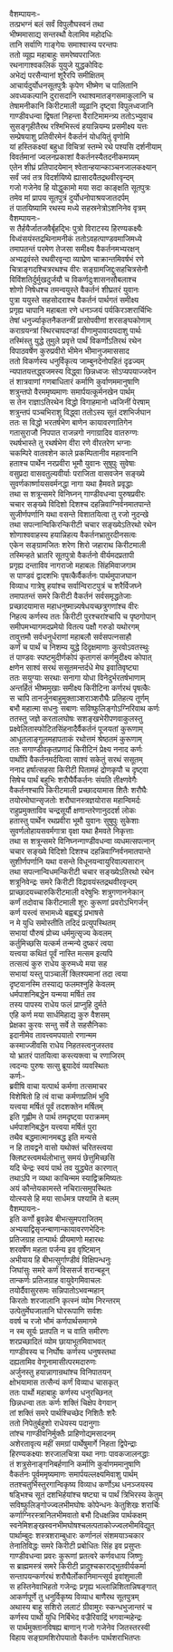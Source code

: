 वैशम्पायनः-  
तत्प्रभग्नं बलं सर्वं विपुलौघस्वनं तथा  
भीष्ममासाद्य सन्तस्थौ वेलामिव महोदधिः  
तानि सर्वाणि गाङ्गेयः समाश्वास्य परन्तपः  
ततो व्यूह्य महाबाहुः समरेष्वपराजितः  
रथनागाश्वकलिकं युयुजे युद्धकोविदः  
अभेद्यं परसैन्यानां शूरैरपि समीक्षितम्  
आचार्यदुर्योधनसूतपुत्रैः कृपेण भीष्मेण च पालितानि  
अवध्यकल्पानि दुरासदानि रथाश्वमातङ्गसमाकुलानि च  
तेषामनीकानि किरीटमाली व्यूढानि दृष्ट्वा विपुलध्वजानि  
गाण्डीवधन्वा द्विषतां निहन्ता वैराटिमामन्त्र्य ततोऽभ्युवाच  
सुसङ्गृहीतैरथ रश्मिभिस्त्वं हयान्नियम्य प्रसमीक्ष्य यत्तः  
सम्प्रेषयाशु प्रतिवीरमेनं वैकर्तनं योधयितुं वृणोमि  
यां हस्तिकक्ष्यां बहुधा विचित्रां स्तम्भे रथे पश्यसि दर्शनीयाम्  
विवर्तमानां ज्वलनप्रकाशां वैकर्तनस्यैतदनीकमग्र्यम्  
एतेन शीघ्रं प्रतिपादयेमान् श्वेतान्हयान्काञ्चनजालकक्ष्यान्  
सर्वं जवं तत्र विदर्शयिष्ये ह्यासादयैतद्रथवीरवृन्दम्  
गजो गजेनेव हि योद्धुकामो मया सदा काङ्क्षति सूतपुत्रः  
तमेव मां प्रापय सूतपुत्रं दुर्योधनोपाश्रयजातदर्पम्  
तं पातयिष्यामि रथस्य मध्ये सहस्रनेत्रोऽशनिनेव वृत्रम्  
वैशम्पायनः-  
स तैर्हयैर्जातजवैर्बृहद्भिः पुत्रो विराटस्य हिरण्यकक्ष्यैः  
विध्वंसयंस्तद्रथिनामनीकं ततोऽवहत्पाण्डवमाजिमध्ये  
तमापतन्तं परमेण तेजसा समीक्ष्य वैकर्तनमभ्यरक्षन्  
अभ्यद्रवंस्ते रथवीरवृन्दा व्याघ्रेण चाक्रान्तमिवर्षभं रणे  
चित्राङ्गदश्चित्ररथश्च वीरः सङ्ग्रामजिद्दुःसहचित्रसेनौ  
विविंशतिर्दुर्मुखदुर्जयौ च विकर्णदुःशासनसौबलाश्च  
शोणो निषेधश्च तमन्वयुस्ते वैकर्तनं शीघ्रतरं युवानः  
पुत्रा ययुस्ते सहसोदराश्च वैकर्तनं पार्थगतं समीक्ष्य  
प्रगृह्य चापानि महाबला रणे धनञ्जयं पर्यकिरञ्शरार्चिभिः  
तेषां धनुर्ज्याकृतनैकतन्त्रीं प्रासोपवीणां शरसङ्घकोणाम्  
कराग्रयन्त्रां स्थिरचापदण्डां वीणामुपावादयदाशु पार्थः  
तस्मिंस्तु युद्धे तुमुले प्रवृत्ते पार्थं विकर्णोऽतिरथं रथेन  
विपाठवर्षेण कुरुप्रवीरो भीमेन भीमानुजमाससाद  
ततो विकर्णस्य धनुर्विकृत्य जाम्बुनदेनोपहितं दृढज्यम्  
न्यपातयत्तद्ध्वजमस्य विद्ध्वा छिन्नध्वजः सोऽप्यपयाज्जवेन  
तं शात्रवाणां गणबाधितारं कर्माणि कुर्वाणममानुषाणि  
शत्रुन्तपो वैरममृष्यमाणः समार्पयत्कूर्मनखेन पार्थम्  
स तेन राज्ञाऽतिरथेन विद्धो विगाहमानो ध्वजिनीं पेरषाम्  
शत्रुन्तपं पञ्चभिराशु विद्ध्वा ततोऽस्य सूतं दशभिर्जघान  
ततः स विद्धो भरतर्षभेण बाणेन कायावरणातिगेन  
गतासुराजौ निपपात राजन्नगो नगाग्रादिव वातरुग्णः  
रथर्षभास्ते तु रथर्षभेण वीरा रणे वीरतरेण भग्नाः  
चकम्पिरे वातवशेन काले प्रकम्पितानीव महावनानि  
हताश्च पार्थेन नरप्रवीरा भूमौ युवानः सुषुपुः सुवेषाः  
वसुप्रदा वासवतुल्यवीर्याः पराजिता वासवजेन सङ्ख्ये  
सुवर्णकार्ष्णायसवर्मनद्धा नागा यथा हैमवते प्रवृद्धाः  
तथा स शत्रून्समरे विनिघ्नन् गाण्डीवधन्वा पुरुषप्रवीरः  
चचार सङ्ख्ये विदिशो दिशश्च दहन्निवाग्निर्वनमातपान्ते  
सुजीर्णपर्णानि यथा वसन्ते विशातयित्वा तु रजो नुदन्खे  
तथा सपत्नान्विकिरन्किरीटी चचार सङ्ख्येऽतिरथो रथेन  
शोणाश्ववाहस्य हयान्निहत्य वैकर्तनभ्रातुरदीनसत्वः  
एकेन सङ्ग्रामजितः शरेण शिरो जहाराथ किरीटमाली  
तस्मिन्हते भ्रातरि सूतपुत्रो वैकर्तनो वीर्यमदप्रतापी  
प्रगृह्य दन्ताविव नागराजो महाबलः सिंहमिवाजगाम  
स पाण्डवं द्वादशभिः पृषत्कैर्वैकर्तनः पार्थमुपाजघान  
विव्याध गात्रेषु हयांश्च सर्वान्विराटपुत्रं च शरैर्विजघ्ने  
तमापतन्तं समरे किरीटी वैकर्तनं सर्वसमृद्धतेजाः  
प्रच्छादयामास महाधनुष्मान्न्यषेधयच्छत्रुगणांश्च वीरः  
निहत्य कर्णस्य ततः किरीटी पुरश्चरांश्चापि च पृष्ठगोपान्  
समीपमभ्यागमदप्रमेयो वितत्य पक्षौ गरुडो यथोरगम्  
तावुत्तमौ सर्वधनुर्धराणां महाबलौ सर्वसपत्नसाहौ  
कर्णं च पार्थं च निशम्य युद्धे दिदृक्षमाणाः कुरवोऽवतस्थुः  
तं पाण्डवः स्पष्टमुदीर्णकोपं कृतागसं कर्णमुदीक्ष्य कोपात्  
क्षणेन साश्वं सरथं ससूतमन्तर्दधे मेघ इवातिवृष्ट्या  
ततः सयुग्याः सरथाः सनागा योधा विनेदुर्भरतर्षभाणाम्  
अन्तर्हितं भीष्ममुखाः समीक्ष्य किरीटिना कर्णरथं पृषत्कैः  
स चापि तानर्जुनबाहुमुक्ताञ्शराञ्शरौघैः प्रतिहत्य तूर्णम्  
बभौ महात्मा सधनुः सबाणः सविष्फुलिङ्गोऽग्निरिवाथ कर्णः  
ततस्तु जज्ञे करतालघोषः सशङ्खभेरीपणवाकुलस्तु  
प्रक्ष्वेलितास्फोटितसिंहनादैर्वैकर्तनं पूजयतां कुरूणाम्  
आधूतलाङ्गूलमहापताकं रथोत्तमं श्रेष्ठतमं कुरूणाम्  
ततः सगाण्डीवकृतप्रणादं किरीटिनं प्रेक्ष्य ननाद कर्णः  
पार्थोपि वैकर्तनमर्दयित्वा साश्वं सकेतुं सरथं ससूतम्  
ननाद हर्षात्सहसा किरीटी पितामहं द्रोणकृपौ च दृष्ट्वा  
सिषेच पार्थं बहुभिः शरौघैर्वैकर्तनः संयति तीक्ष्णवेगैः  
वैकर्तनश्चापि किरीटमाली प्रच्छादयामास शितैः शरौघैः  
तयोरमोघान्सृजतोः शरौघानस्त्रज्ञयोरास महान्विमर्दः  
राहुप्रमुक्ताविव चन्द्रसूर्यौ क्षणान्तरेणानुददर्श लोकः  
हतास्तु पार्थेन रथप्रवीरा भूमौ युवानः सुषुपुः सुकेशाः  
सुवर्णलोहायसवर्मगात्रा वृक्षा यथा हैमवते निकृत्ताः  
तथा स शत्रून्समरे विनिघ्नन्गाण्डीवधन्वा व्यधमत्सपत्नान्  
चचार सङ्ख्ये विदिशो दिशश्च दहन्निवाग्निर्वनमातपान्ते  
सुशीर्णपर्णानि यथा वसन्ते विधूनयन्वायुरिवाल्पसारान्  
तथा सपत्नान्विधमन्किरीटी चचार सङ्ख्येऽतिरथो रथेन  
शत्रूनिवेन्द्रः समरे किरीटी विद्रावयंस्तद्रथवीरवृन्दम्  
प्राच्छादयच्चारुकिरीटमाली वरेषुभिः शत्रुगणाननेकान्  
कर्णं तदोवाच किरीटमाली शूरः कुरूणां प्रवरोऽभिगर्जन्  
कर्ण यस्त्वं सभामध्ये बह्वबद्धं प्रभाषसे  
न मे युधि समोस्तीति तदिदं प्रत्युपस्थितम्  
सभायां पौरुषं प्रोच्य धर्ममुत्सृज्य केवलम्  
कर्तुमिच्छसि यत्कर्म तन्मन्ये दुष्करं त्वया  
यत्त्वया कथितं पूर्वं नास्ति मत्सम इत्यपि  
तत्सत्यं कुरु राधेय कुरुमध्ये मया सह  
सभायां यस्तु पाञ्चालीं क्लिश्यमानां तदा त्वया  
दृष्टवानस्मि तस्याद्य फलमश्नुहि केवलम्  
धर्मपाशनिबद्धेन यन्मया मर्षितं तव  
तस्य पापस्य राधेय फलं प्राप्नुहि दुर्मते  
एहि कर्ण मया सार्धमिहाद्य कुरु वैशसम्  
प्रेक्षका कुरवः सन्तु सर्वे ते सहसैनिकाः  
इदानीमेव तावत्त्वमपयातो रणान्मम  
कस्माज्जीवसि राधेय निहतस्त्वनुजस्तव  
यो भ्रातरं पातयित्वा कस्त्यक्त्वा च रणाजिरम्  
त्वदन्यः पुरुषः सत्सु ब्रूयादेवं व्यवस्थितः  
कर्णः-  
ब्रवीषि वाचा यत्पार्थ कर्मणा तत्समाचर  
विशेषितो हि त्वं वाचा कर्मणाप्रतिमं भुवि  
यत्त्वया मर्षितं पूर्वं तदशक्तेन मर्षितम्  
इति गृह्णीम ते पार्थ तमदृष्ट्वा पराक्रमम्  
धर्मपाशनिबद्धेन यत्त्वया मर्षितं पुरा  
तथैव बद्धमात्मानमबद्ध इति मन्यसे  
न हि तावद्वने वासो यथोक्तं चरितस्त्वया  
क्लिष्टस्त्वमर्थलोभात्तु समयं छेत्तुमिच्छसि  
यदि चेन्द्रः स्वयं पार्थ तव युद्ध्येत कारणात्  
तथाऽपि न व्यथा काचिन्मम स्याद्विक्रमिष्यतः  
अयं कौन्तेयकामस्ते नचिरात्समुपस्थितः  
योत्स्यसे हि मया सार्धमत्र पश्यामि ते बलम्  
वैशम्पायनः-  
इति कर्णो ब्रुवन्नेव बीभत्सुमपराजितम्  
अभ्ययाद्विसृजन्बाणान्कायावरणभेदिनः  
प्रतिजग्राह तान्पार्थः प्रीयमाणो महारथः  
शरवर्षेण महता पर्जन्य इव वृष्टिमान्  
अभीयाय हि बीभत्सुर्गाण्डीवं विक्षिपन्धनुः  
जिघांसुः समरे कर्णं विससर्ज शरान्बहून्  
तान्कर्णः प्रतिजग्राह वायुवेगमिवाचलः  
तयोर्दैवासुरसमः सन्निपातोऽभवन्महान्  
किरतोः शरजालानि कृत्स्नं व्योम निरन्तरम्  
उत्पेतुर्मेघजालानि घोररूपाणि सर्वशः  
ववर्ष च रजो भौमं कर्णपार्थसमागमे  
न स्म सूर्यः प्रतपति न च वाति समीरणः  
शरप्रच्छादितं व्योम छायाभूतमिवाभवत्  
गाण्डीवस्य च निर्घोषः कर्णस्य धनुषस्तथा  
दह्यतामिव वेणूनामासीत्परमदारुणः  
अर्जुनस्तु हयान्नागान्रथांश्च विनिपातयन्  
क्षोभयामास तत्सैन्यं कर्णं विव्याध चासकृत्  
ततः पार्थो महाबाहुः कर्णस्य धनुरच्छिनत्  
छिन्नधन्वा ततः कर्णः शक्तिं चिक्षेप वेगवान्  
तां शक्तिं समरे पार्थश्चिच्छेद निशितैः शरैः  
ततो निपेतुर्बहुशो राधेयस्य पदानुगाः  
तांश्च गाण्डीवनिर्मुक्तैः प्राहिणोद्यमसादनम्  
अशेरतावृत्य महीं समग्रां पार्थेषुमार्गे निहता द्विपेन्द्राः  
हिरण्यकक्ष्याः शरजालचित्रा यथा नगाः पावकजालनद्धाः  
तं शत्रुसेनाङ्गनिबर्हणानि कर्माणि कुर्वाणममानुषाणि  
वैकर्तनः पूर्वममृष्यमाणः समार्पयल्लक्ष्यमिवाशु पार्थम्  
ततश्चतुर्भिस्तुरगान्विकृष्य विव्याध कर्णोऽथ धनञ्जयस्य  
षड्भिश्च सूतं दशभिर्हयांश्च षष्ट्या च पार्थं त्रिभिरस्य केतुम्  
सविष्फुलिङ्गोज्ज्वलभीमघोषः कोपेन्धनः केतुशिखः शरार्चिः  
कर्णाग्निरस्त्रानिलभीमवातो बभौ दिधक्षन्निव पार्थकक्षम्  
स्वनेमिशङ्खस्वनभीमघोषश्चलत्पताकोज्ज्वलभीमविद्युत्  
पार्थाम्बुदः शस्त्रशराम्बुधारः कर्णानलं संशमयाञ्चकार  
तेनातिविद्धः समरे किरीटी प्रबोधितः सिंह इव प्रसुप्तः  
गाण्डीवधन्वा प्रवरः कुरूणां प्रतत्वरे कर्णवधाय जिष्णुः  
स ब्राह्ममस्त्रं समरे किरीटी प्रादुश्चकाराद्भुतवीर्यकर्मा  
सन्तापयन्कर्णरथं शरौघैर्लोकानिमान्त्सूर्य इवांशुमाली  
स हस्तिनेवाभिहतो गजेन्द्रः प्रगृह्य भल्लान्निशितान्निषङ्गात्  
आकर्णपूर्णे तु धनुर्विकृष्य विव्याध बाणैरथ सूतपुत्रम्  
अथास्य बाहू सशिरो ललाटं ग्रीवामुरः स्कन्धभुजान्तरं च  
कर्णस्य पार्थो युधि निर्बिभेद वज्रैरिवाद्रिं भगवान्महेन्द्रः  
स पार्थमुक्तानविषह्य बाणान् गजो गजेनेव जितस्तरस्वी  
विहाय सङ्ग्रामशिरोपयातो वैकर्तनः पार्थशराभितप्तः   
